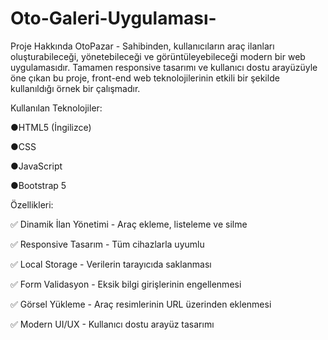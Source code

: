 # Oto-Galeri-Uygulaması-
 Proje Hakkında
OtoPazar - Sahibinden, kullanıcıların araç ilanları oluşturabileceği, yönetebileceği ve görüntüleyebileceği modern bir web uygulamasıdır. Tamamen responsive tasarımı ve kullanıcı dostu arayüzüyle öne çıkan bu proje, front-end web teknolojilerinin etkili bir şekilde kullanıldığı örnek bir çalışmadır.

Kullanılan Teknolojiler:

●HTML5 (İngilizce)

●CSS

●JavaScript

●Bootstrap 5

Özellikleri:

✅ Dinamik İlan Yönetimi - Araç ekleme, listeleme ve silme

✅ Responsive Tasarım - Tüm cihazlarla uyumlu

✅ Local Storage - Verilerin tarayıcıda saklanması

✅ Form Validasyon - Eksik bilgi girişlerinin engellenmesi

✅ Görsel Yükleme - Araç resimlerinin URL üzerinden eklenmesi

✅ Modern UI/UX - Kullanıcı dostu arayüz tasarımı

